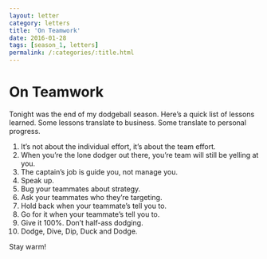 ```yaml
---
layout: letter
category: letters
title: 'On Teamwork'
date: 2016-01-28
tags: [season_1, letters]
permalink: /:categories/:title.html
---
```


# On Teamwork

Tonight was the end of my dodgeball season. Here’s a quick list of lessons learned. Some lessons translate to business. Some translate to personal progress.

1. It’s not about the individual effort, it’s about the team effort.
1. When you’re the lone dodger out there, you’re team will still be yelling at you.
1. The captain’s job is guide you, not manage you.
1. Speak up.
1. Bug your teammates about strategy.
1. Ask your teammates who they’re targeting.
1. Hold back when your teammate’s tell you to.
1. Go for it when your teammate’s tell you to.
1. Give it 100%. Don’t half-ass dodging.
1. Dodge, Dive, Dip, Duck and Dodge.

Stay warm!

